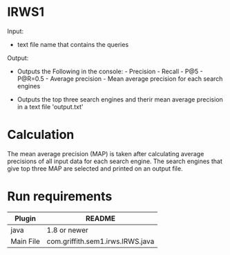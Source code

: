 # IRWS1

Input:

- text file name that contains the queries

Output:

- Outputs the Following in the console:
        -  Precision
        -  Recall
        -  P@5
        -  P@R=0.5
        -  Average precision
        -  Mean average precision for each search engines

- Outputs the top three search engines and therir mean average precision in a text file 'output.txt'

# Calculation
The mean average precision (MAP) is taken after calculating average precisions of all input data for each search engine. The search engines that give top three MAP are selected and printed on an output file.




# Run requirements
| Plugin | README |
| ------ | ------ |
| java | 1.8 or newer  |
| Main File | com.griffith.sem1.irws.IRWS.java |
